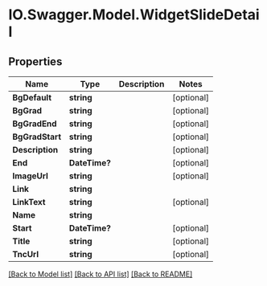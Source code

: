 # IO.Swagger.Model.WidgetSlideDetail
## Properties

Name | Type | Description | Notes
------------ | ------------- | ------------- | -------------
**BgDefault** | **string** |  | [optional] 
**BgGrad** | **string** |  | [optional] 
**BgGradEnd** | **string** |  | [optional] 
**BgGradStart** | **string** |  | [optional] 
**Description** | **string** |  | [optional] 
**End** | **DateTime?** |  | [optional] 
**ImageUrl** | **string** |  | [optional] 
**Link** | **string** |  | 
**LinkText** | **string** |  | [optional] 
**Name** | **string** |  | 
**Start** | **DateTime?** |  | [optional] 
**Title** | **string** |  | [optional] 
**TncUrl** | **string** |  | [optional] 

[[Back to Model list]](../README.md#documentation-for-models) [[Back to API list]](../README.md#documentation-for-api-endpoints) [[Back to README]](../README.md)

